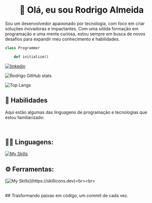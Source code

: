 <h1 align="center">
	👋 Olá, eu sou Rodrigo Almeida </h1>


Sou um desenvolvedor apaixonado por tecnologia, com foco em criar soluções inovadoras e impactantes. Com uma sólida formação em programação e uma mente curiosa, estou sempre em busca de novos desafios para expandir meu conhecimento e habilidades.
 

```python
class Programmer

	def initialize() 
```


[![linkedin](https://img.shields.io/badge/LinkedIn-0077B5?style=for-the-badge&logo=linkedin&logoColor=white)](https://www.linkedin.com/in/rodrigo-almeida-b22219212/) 



![Rodrigo GitHub stats](https://github-readme-stats.vercel.app/api?username=rodrigodssa&show_icons=true&theme=dark)

![Top Langs](https://github-readme-stats.vercel.app/api/top-langs/?username=rodrigodssa&show_icons=true&theme=dark)

## 🚀 Habilidades

Aqui estão algumas das linguagens de programação e tecnologias que estou familiarizado:
<div style="display: inline_block"><br/>


## 👨‍💻 Linguagens: 
[![My Skills](https://skillicons.dev/icons?i=python)](https://skillicons.dev)
## ⚙️ Ferramentas:
[![My Skills](https://skillicons.dev/icons?i=git,github,vscode,discord,linux,)](https://skillicons.dev)<br><br>

</div><br/>
## Trasformando paixao em código, um commit de cada vez.


